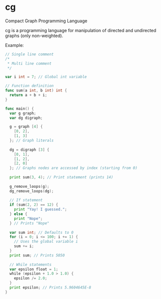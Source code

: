 # cg

Compact Graph Programming Language

cg is a programming language for manipulation of directed and undirected graphs (only non-weighted).

Example:

```go
// Single line comment
/*
 * Multi line comment
 */

var i int = 7; // Global int variable

// Function definition
func sum(a int, b int) int {
  return a + b + i;
}

func main() {
  var g graph;
  var dg digraph;

  g = graph [4] {
    [0, 2],
    [1, 3]
  }; // Graph literals
  
  dg = digraph [3] {
    [0, 1],
    [1, 2],
    [2, 0]
  }; // Graphs nodes are accessed by index (starting from 0)
  
  print sum(3, 4); // Print statement (prints 14)
  
  g_remove_loops(g);
  dg_remove_loops(dg);
  
  // If statement
  if (sum(2, 2) == 12) {
    print "Yay! I guessed.";
  } else {
    print "Nope";
  } // Prints "Nope"
  
  var sum int; // Defaults to 0
  for (i = 0; i <= 100; i += 1) {
    // Uses the global variable i
    sum += i;
  }
  print sum; // Prints 5050
  
  // While statements
  var epsilon float = 1;
  while (epsilon + 1.0 > 1.0) {
    epsilon /= 2.0;
  }
  print epsilon; // Prints 5.9604645E-8
}
```
